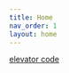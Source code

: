 ```yaml
---
title: Home
nav_order: 1
layout: home
---
```


[elevator code](https://github.com/woodstockcs/games-class-docs/blob/main/elevator-saga.js)
